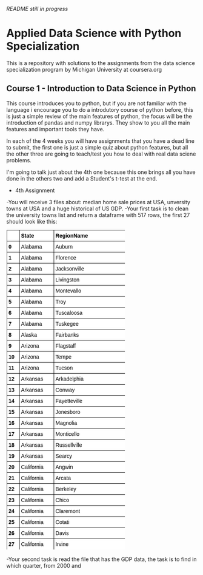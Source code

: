 *_README still in progress_*

# Applied Data Science with Python Specialization
This is a repository with solutions to the assignments from the data science specialization program by Michigan University at coursera.org

## Course 1 - Introduction to Data Science in Python
This course introduces you to python, but if you are not familiar with the language i encourage you to do a introdutory course of python before, this is just a simple review of the main features of python, the focus will be the introduction of pandas and numpy librarys. They show to you all the main features and important tools they have.

In each of the 4 weeks you will have assignments that you have a dead line to submit, the first one is just a simple quiz about python features, but all the other three are going to teach/test you how to deal with real data sciene problems. 

I'm going to talk just about the 4th one because this one brings all you have done in the others two and add a Student's t-test at the end.

* 4th Assignment

-You will receive 3 files about: median home sale prices at USA, unversity towns at USA and a huge historical of US GDP.
-Your first task is to clean the university towns list and return a dataframe with 517 rows, the first 27 should look like this:

<img src="img/df_university.png" widht="400">

-Your second task is read the file that has the GDP data, the task is to find in which quarter, from 2000 and 